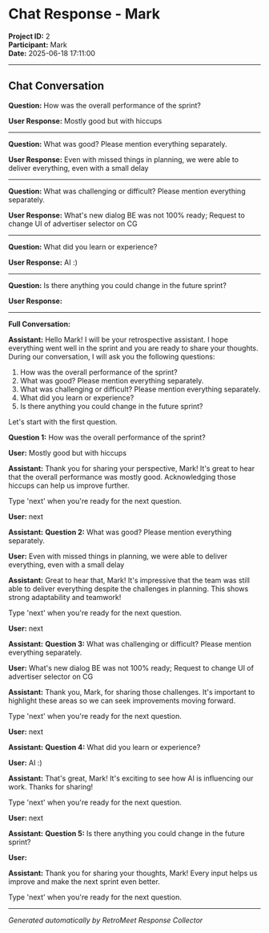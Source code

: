 # Chat Response - Mark

**Project ID:** 2  
**Participant:** Mark  
**Date:** 2025-06-18 17:11:00

---

## Chat Conversation

**Question:** How was the overall performance of the sprint?

**User Response:** Mostly good but with hiccups 

---

**Question:** What was good? Please mention everything separately.

**User Response:** Even with missed things in planning, we were able to deliver everything, even with a small delay

---

**Question:** What was challenging or difficult? Please mention everything separately.

**User Response:** What's new dialog BE was not 100% ready; Request to change UI of advertiser selector on CG

---

**Question:** What did you learn or experience?

**User Response:** AI :)

---

**Question:** Is there anything you could change in the future sprint?

**User Response:** 

---

**Full Conversation:**

**Assistant:** Hello Mark! I will be your retrospective assistant. I hope everything went well in the sprint and you are ready to share your thoughts. During our conversation, I will ask you the following questions:

1. How was the overall performance of the sprint?
2. What was good? Please mention everything separately.
3. What was challenging or difficult? Please mention everything separately.
4. What did you learn or experience?
5. Is there anything you could change in the future sprint?

Let's start with the first question.

**Question 1:** How was the overall performance of the sprint?

**User:** Mostly good but with hiccups 

**Assistant:** Thank you for sharing your perspective, Mark! It's great to hear that the overall performance was mostly good. Acknowledging those hiccups can help us improve further.

Type 'next' when you're ready for the next question.

**User:** next

**Assistant:** **Question 2:** What was good? Please mention everything separately.

**User:** Even with missed things in planning, we were able to deliver everything, even with a small delay

**Assistant:** Great to hear that, Mark! It's impressive that the team was still able to deliver everything despite the challenges in planning. This shows strong adaptability and teamwork!

Type 'next' when you're ready for the next question.

**User:** next

**Assistant:** **Question 3:** What was challenging or difficult? Please mention everything separately.

**User:** What's new dialog BE was not 100% ready; Request to change UI of advertiser selector on CG

**Assistant:** Thank you, Mark, for sharing those challenges. It's important to highlight these areas so we can seek improvements moving forward.

Type 'next' when you're ready for the next question.

**User:** next

**Assistant:** **Question 4:** What did you learn or experience?

**User:** AI :)

**Assistant:** That's great, Mark! It's exciting to see how AI is influencing our work. Thanks for sharing!

Type 'next' when you're ready for the next question.

**User:** next

**Assistant:** **Question 5:** Is there anything you could change in the future sprint?

**User:** 

**Assistant:** Thank you for sharing your thoughts, Mark! Every input helps us improve and make the next sprint even better.

Type 'next' when you're ready for the next question.



---

*Generated automatically by RetroMeet Response Collector*

